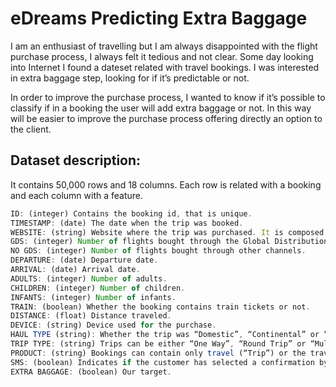 ﻿
# eDreams Predicting Extra Baggage   

I am an enthusiast of travelling but I am always disappointed with the flight purchase process, 
I always felt it tedious and not clear. Some day looking into Internet I found a dateset related
with travel bookings. I was interested in extra baggage step, looking for if it’s predictable or not.

In order to improve the purchase process, I wanted to know if it’s possible to classify if in a 
booking the user will add extra baggage or not. In this way will be easier to improve the purchase
process offering directly an option to the client.

## Dataset description:

It contains 50,000 rows and 18 columns. Each row is related with a booking and each column with a feature.

```js
ID: (integer) Contains the booking id, that is unique.
TIMESTAMP: (date) The date when the trip was booked.
WEBSITE: (string) Website where the trip was purchased. It is composed of a prefix, first to letters the website and last two letters the country.
GDS: (integer) Number of flights bought through the Global Distribution System.
NO GDS: (integer) Number of flights bought through other channels.
DEPARTURE: (date) Departure date.
ARRIVAL: (date) Arrival date.
ADULTS: (integer) Number of adults.
CHILDREN: (integer) Number of children.
INFANTS: (integer) Number of infants.
TRAIN: (boolean) Whether the booking contains train tickets or not.
DISTANCE: (float) Distance traveled.
DEVICE: (string) Device used for the purchase.
HAUL TYPE (string): Whether the trip was “Domestic”, “Continental” or “Intercontinental”.
TRIP TYPE: (string) Trips can be either “One Way”, “Round Trip” or “Multi-Destination”.
PRODUCT: (string) Bookings can contain only travel (“Trip”) or the travel and hotel (“Dynpack”).
SMS: (boolean) Indicates if the customer has selected a confirmation by SMS.
EXTRA BAGGAGE: (boolean) Our target.
```
